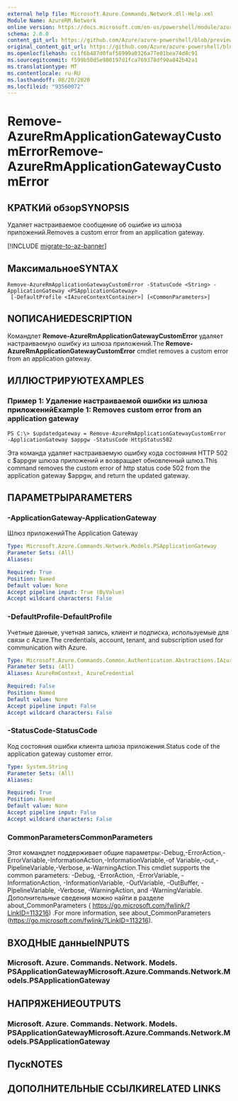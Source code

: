 ```yaml
---
external help file: Microsoft.Azure.Commands.Network.dll-Help.xml
Module Name: AzureRM.Network
online version: https://docs.microsoft.com/en-us/powershell/module/azurerm.network/remove-azurermapplicationgatewaycustomerror
schema: 2.0.0
content_git_url: https://github.com/Azure/azure-powershell/blob/preview/src/ResourceManager/Network/Commands.Network/help/Remove-AzureRmApplicationGatewayCustomError.md
original_content_git_url: https://github.com/Azure/azure-powershell/blob/preview/src/ResourceManager/Network/Commands.Network/help/Remove-AzureRmApplicationGatewayCustomError.md
ms.openlocfilehash: cc1f6b487d0faf58999a0326a77e01bea74d8c91
ms.sourcegitcommit: f599b50d5e980197d1fca769378df90a842b42a1
ms.translationtype: MT
ms.contentlocale: ru-RU
ms.lasthandoff: 08/20/2020
ms.locfileid: "93560072"
---
```

# <span data-ttu-id="85a61-101">Remove-AzureRmApplicationGatewayCustomError</span><span class="sxs-lookup"><span data-stu-id="85a61-101">Remove-AzureRmApplicationGatewayCustomError</span></span>

## <span data-ttu-id="85a61-102">КРАТКИй обзор</span><span class="sxs-lookup"><span data-stu-id="85a61-102">SYNOPSIS</span></span>
<span data-ttu-id="85a61-103">Удаляет настраиваемое сообщение об ошибке из шлюза приложений.</span><span class="sxs-lookup"><span data-stu-id="85a61-103">Removes a custom error from an application gateway.</span></span>

[!INCLUDE [migrate-to-az-banner](../../includes/migrate-to-az-banner.md)]

## <span data-ttu-id="85a61-104">Максимальное</span><span class="sxs-lookup"><span data-stu-id="85a61-104">SYNTAX</span></span>

```
Remove-AzureRmApplicationGatewayCustomError -StatusCode <String> -ApplicationGateway <PSApplicationGateway>
 [-DefaultProfile <IAzureContextContainer>] [<CommonParameters>]
```

## <span data-ttu-id="85a61-105">NОПИСАНИЕ</span><span class="sxs-lookup"><span data-stu-id="85a61-105">DESCRIPTION</span></span>
<span data-ttu-id="85a61-106">Командлет **Remove-AzureRmApplicationGatewayCustomError** удаляет настраиваемую ошибку из шлюза приложений.</span><span class="sxs-lookup"><span data-stu-id="85a61-106">The **Remove-AzureRmApplicationGatewayCustomError** cmdlet removes a custom error from an application gateway.</span></span>

## <span data-ttu-id="85a61-107">ИЛЛЮСТРИРУЮТ</span><span class="sxs-lookup"><span data-stu-id="85a61-107">EXAMPLES</span></span>

### <span data-ttu-id="85a61-108">Пример 1: Удаление настраиваемой ошибки из шлюза приложений</span><span class="sxs-lookup"><span data-stu-id="85a61-108">Example 1: Removes custom error from an application gateway</span></span>
```
PS C:\> $updatedgateway = Remove-AzureRmApplicationGatewayCustomError -ApplicationGateway $appgw -StatusCode HttpStatus502
```

<span data-ttu-id="85a61-109">Эта команда удаляет настраиваемую ошибку кода состояния HTTP 502 с $appgw шлюза приложений и возвращает обновленный шлюз.</span><span class="sxs-lookup"><span data-stu-id="85a61-109">This command removes the custom error of http status code 502 from the application gateway $appgw, and return the updated gateway.</span></span>

## <span data-ttu-id="85a61-110">ПАРАМЕТРЫ</span><span class="sxs-lookup"><span data-stu-id="85a61-110">PARAMETERS</span></span>

### <span data-ttu-id="85a61-111">-ApplicationGateway</span><span class="sxs-lookup"><span data-stu-id="85a61-111">-ApplicationGateway</span></span>
<span data-ttu-id="85a61-112">Шлюз приложений</span><span class="sxs-lookup"><span data-stu-id="85a61-112">The Application Gateway</span></span>

```yaml
Type: Microsoft.Azure.Commands.Network.Models.PSApplicationGateway
Parameter Sets: (All)
Aliases:

Required: True
Position: Named
Default value: None
Accept pipeline input: True (ByValue)
Accept wildcard characters: False
```

### <span data-ttu-id="85a61-113">-DefaultProfile</span><span class="sxs-lookup"><span data-stu-id="85a61-113">-DefaultProfile</span></span>
<span data-ttu-id="85a61-114">Учетные данные, учетная запись, клиент и подписка, используемые для связи с Azure.</span><span class="sxs-lookup"><span data-stu-id="85a61-114">The credentials, account, tenant, and subscription used for communication with Azure.</span></span>

```yaml
Type: Microsoft.Azure.Commands.Common.Authentication.Abstractions.IAzureContextContainer
Parameter Sets: (All)
Aliases: AzureRmContext, AzureCredential

Required: False
Position: Named
Default value: None
Accept pipeline input: False
Accept wildcard characters: False
```

### <span data-ttu-id="85a61-115">-StatusCode</span><span class="sxs-lookup"><span data-stu-id="85a61-115">-StatusCode</span></span>
<span data-ttu-id="85a61-116">Код состояния ошибки клиента шлюза приложения.</span><span class="sxs-lookup"><span data-stu-id="85a61-116">Status code of the application gateway customer error.</span></span>

```yaml
Type: System.String
Parameter Sets: (All)
Aliases:

Required: True
Position: Named
Default value: None
Accept pipeline input: False
Accept wildcard characters: False
```

### <span data-ttu-id="85a61-117">CommonParameters</span><span class="sxs-lookup"><span data-stu-id="85a61-117">CommonParameters</span></span>
<span data-ttu-id="85a61-118">Этот командлет поддерживает общие параметры:-Debug,-ErrorAction,-ErrorVariable,-InformationAction,-InformationVariable,-of Variable,-out,-PipelineVariable,-Verbose, и-WarningAction.</span><span class="sxs-lookup"><span data-stu-id="85a61-118">This cmdlet supports the common parameters: -Debug, -ErrorAction, -ErrorVariable, -InformationAction, -InformationVariable, -OutVariable, -OutBuffer, -PipelineVariable, -Verbose, -WarningAction, and -WarningVariable.</span></span> <span data-ttu-id="85a61-119">Дополнительные сведения можно найти в разделе about_CommonParameters ( https://go.microsoft.com/fwlink/?LinkID=113216) .</span><span class="sxs-lookup"><span data-stu-id="85a61-119">For more information, see about_CommonParameters (https://go.microsoft.com/fwlink/?LinkID=113216).</span></span>

## <span data-ttu-id="85a61-120">ВХОДНЫЕ данные</span><span class="sxs-lookup"><span data-stu-id="85a61-120">INPUTS</span></span>

### <span data-ttu-id="85a61-121">Microsoft. Azure. Commands. Network. Models. PSApplicationGateway</span><span class="sxs-lookup"><span data-stu-id="85a61-121">Microsoft.Azure.Commands.Network.Models.PSApplicationGateway</span></span>

## <span data-ttu-id="85a61-122">НАПРЯЖЕНИЕ</span><span class="sxs-lookup"><span data-stu-id="85a61-122">OUTPUTS</span></span>

### <span data-ttu-id="85a61-123">Microsoft. Azure. Commands. Network. Models. PSApplicationGateway</span><span class="sxs-lookup"><span data-stu-id="85a61-123">Microsoft.Azure.Commands.Network.Models.PSApplicationGateway</span></span>

## <span data-ttu-id="85a61-124">Пуск</span><span class="sxs-lookup"><span data-stu-id="85a61-124">NOTES</span></span>

## <span data-ttu-id="85a61-125">ДОПОЛНИТЕЛЬНЫЕ ССЫЛКИ</span><span class="sxs-lookup"><span data-stu-id="85a61-125">RELATED LINKS</span></span>
